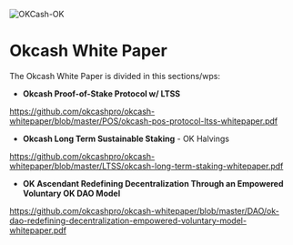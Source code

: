 ![OKCash-OK](https://i.imgur.com/bm6xnXX.png)
#  Okcash White Paper

The Okcash White Paper is divided in this sections/wps:

- **Okcash Proof-of-Stake Protocol w/ LTSS**

https://github.com/okcashpro/okcash-whitepaper/blob/master/POS/okcash-pos-protocol-ltss-whitepaper.pdf

- **Okcash Long Term Sustainable Staking** - OK Halvings

https://github.com/okcashpro/okcash-whitepaper/blob/master/LTSS/okcash-long-term-staking-whitepaper.pdf

- **OK Ascendant Redefining Decentralization Through an Empowered Voluntary OK DAO Model**

https://github.com/okcashpro/okcash-whitepaper/blob/master/DAO/ok-dao-redefining-decentralization-empowered-voluntary-model-whitepaper.pdf
